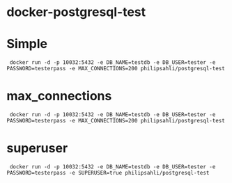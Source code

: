 docker-postgresql-test
======================

# Simple

     docker run -d -p 10032:5432 -e DB_NAME=testdb -e DB_USER=tester -e PASSWORD=testerpass -e MAX_CONNECTIONS=200 philipsahli/postgresql-test

# max_connections

     docker run -d -p 10032:5432 -e DB_NAME=testdb -e DB_USER=tester -e PASSWORD=testerpass -e MAX_CONNECTIONS=200 philipsahli/postgresql-test

# superuser

     docker run -d -p 10032:5432 -e DB_NAME=testdb -e DB_USER=tester -e PASSWORD=testerpass -e SUPERUSER=true philipsahli/postgresql-test
